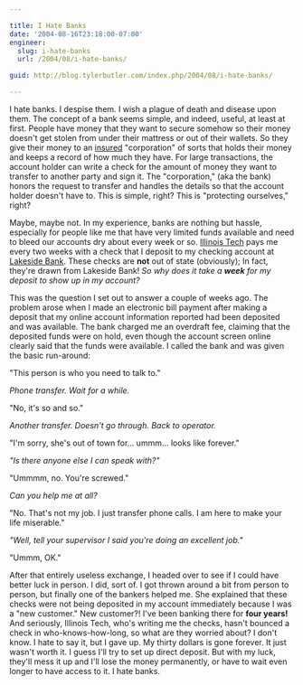 ```yaml
---

title: I Hate Banks
date: '2004-08-16T23:18:00-07:00'
engineer:
  slug: i-hate-banks
  url: /2004/08/i-hate-banks/

guid: http://blog.tylerbutler.com/index.php/2004/08/i-hate-banks/

---
```


I hate banks. I despise them. I wish a plague of death and disease upon them.
The concept of a bank seems simple, and indeed, useful, at least at first.
People have money that they want to secure somehow so their money doesn't get
stolen from under their mattress or out of their wallets. So they give their
money to an [insured][1] "corporation" of sorts that holds their money and
keeps a record of how much they have. For large transactions, the account
holder can write a check for the amount of money they want to transfer to
another party and sign it. The "corporation," (aka the bank) honors the
request to transfer and handles the details so that the account holder doesn't
have to. This is simple, right? This is "protecting ourselves," right?

  
Maybe, maybe not. In my experience, banks are nothing but hassle, especially
for people like me that have very limited funds available and need to bleed
our accounts dry about every week or so. [Illinois Tech][2] pays me every two
weeks with a check that I deposit to my checking account at [Lakeside
Bank][3]. These checks are **not** out of state (obviously); In fact, they're
drawn from Lakeside Bank! _So why does it take a **week** for my deposit to
show up in my account?_

  
This was the question I set out to answer a couple of weeks ago. The problem
arose when I made an electronic bill payment after making a deposit that my
online account information reported had been deposited and was available. The
bank charged me an overdraft fee, claiming that the deposited funds were on
hold, even though the account screen online clearly said that the funds were
available. I called the bank and was given the basic run-around:

  
"This person is who you need to talk to."

_Phone transfer. Wait for a while._

"No, it's so and so."

_Another transfer. Doesn't go through. Back to operator._

"I'm sorry, she's out of town for... ummm... looks like forever."

_"Is there anyone else I can speak with?"_

"Ummmm, no. You're screwed."

_Can you help me at all?_

"No. That's not my job. I just transfer phone calls. I am here to make your
life miserable."

_"Well, tell your supervisor I said you're doing an excellent job."_

"Ummm, OK."

  
After that entirely useless exchange, I headed over to see if I could have
better luck in person. I did, sort of. I got thrown around a bit from person
to person, but finally one of the bankers helped me. She explained that these
checks were not being deposited in my account immediately because I was a "new
customer." New customer?! I've been banking there for **four years!** And
seriously, Illinois Tech, who's writing me the checks, hasn't bounced a check
in who-knows-how-long, so what are they worried about? I don't know. I hate to
say it, but I gave up. My thirty dollars is gone forever. It just wasn't worth
it. I guess I'll try to set up direct deposit. But with my luck, they'll mess
it up and I'll lose the money permanently, or have to wait even longer to have
access to it. I hate banks.

   [1]: http://www.fdic.gov/
   [2]: http://www.iit.edu
   [3]: http://www.lakesidebank.com

